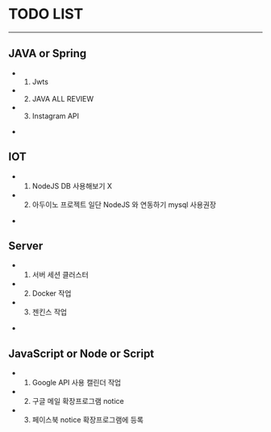 # TODO LIST
---
##  JAVA or Spring
  * 1.  Jwts
  * 2.  JAVA ALL REVIEW
  * 3.  Instagram API
-
##  IOT
  * 1.  NodeJS DB 사용해보기 X
  * 2.  아두이노 프로젝트 일단 NodeJS 와 연동하기 mysql 사용권장
-
##  Server
  * 1.  서버 세션 클러스터
  * 2.  Docker 작업 
  * 3.  젠킨스 작업
-
##  JavaScript or Node or Script
  * 1.  Google API 사용 캘린더 작업
  * 2.  구글 메일 확장프로그램 notice
  * 3.  페이스북 notice 확장프로그램에 등록 

